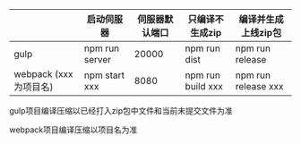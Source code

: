 |               |  启动伺服器 | 伺服器默认端口  | 只编译不生成zip | 编译并生成上线zip包|
| -------- | -------- |-------- | -------- |-------- |
| gulp   | npm run  server  | 20000   |  npm run dist   | npm run release   |
| webpack  (xxx为项目名) |  npm start xxx   | 8080  | npm run build xxx   | npm run release xxx   |



gulp项目编译压缩以已经打入zip包中文件和当前未提交文件为准

webpack项目编译压缩以项目名为准